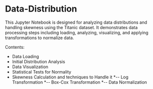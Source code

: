 # Data-Distribution
This Jupyter Notebook is designed for analyzing data distributions and handling skewness using the Titanic dataset. It demonstrates data processing steps including loading, analyzing, visualizing, and applying transformations to normalize data.

Contents:
- Data Loading
- Initial Distribution Analysis
- Data Visualization
- Statistical Tests for Normality
- Skewness Calculation and techniques to Handle it
*-- Log Transformation
*-- Box-Cox Transformation
*-- Data Normalization

